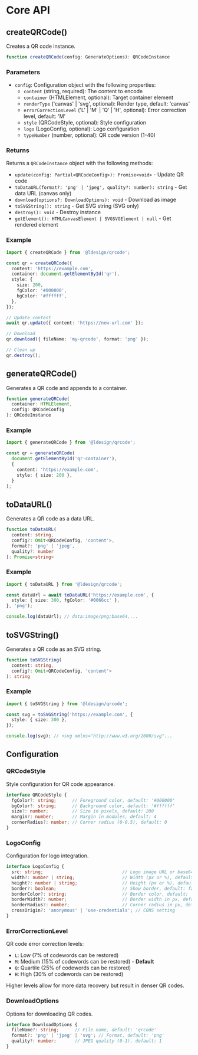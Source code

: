 # Core API

## createQRCode()

Creates a QR code instance.

```typescript
function createQRCode(config: GenerateOptions): QRCodeInstance
```

### Parameters

- `config`: Configuration object with the following properties:
  - `content` (string, required): The content to encode
  - `container` (HTMLElement, optional): Target container element
  - `renderType` ('canvas' | 'svg', optional): Render type, default: 'canvas'
  - `errorCorrectionLevel` ('L' | 'M' | 'Q' | 'H', optional): Error correction level, default: 'M'
  - `style` (QRCodeStyle, optional): Style configuration
  - `logo` (LogoConfig, optional): Logo configuration
  - `typeNumber` (number, optional): QR code version (1-40)

### Returns

Returns a `QRCodeInstance` object with the following methods:

- `update(config: Partial<QRCodeConfig>): Promise<void>` - Update QR code
- `toDataURL(format?: 'png' | 'jpeg', quality?: number): string` - Get data URL (canvas only)
- `download(options?: DownloadOptions): void` - Download as image
- `toSVGString(): string` - Get SVG string (SVG only)
- `destroy(): void` - Destroy instance
- `getElement(): HTMLCanvasElement | SVGSVGElement | null` - Get rendered element

### Example

```typescript
import { createQRCode } from '@ldesign/qrcode';

const qr = createQRCode({
  content: 'https://example.com',
  container: document.getElementById('qr'),
  style: {
    size: 200,
    fgColor: '#000000',
    bgColor: '#ffffff',
  },
});

// Update content
await qr.update({ content: 'https://new-url.com' });

// Download
qr.download({ fileName: 'my-qrcode', format: 'png' });

// Clean up
qr.destroy();
```

## generateQRCode()

Generates a QR code and appends to a container.

```typescript
function generateQRCode(
  container: HTMLElement,
  config: QRCodeConfig
): QRCodeInstance
```

### Example

```typescript
import { generateQRCode } from '@ldesign/qrcode';

const qr = generateQRCode(
  document.getElementById('qr-container'),
  {
    content: 'https://example.com',
    style: { size: 200 },
  }
);
```

## toDataURL()

Generates a QR code as a data URL.

```typescript
function toDataURL(
  content: string,
  config?: Omit<QRCodeConfig, 'content'>,
  format?: 'png' | 'jpeg',
  quality?: number
): Promise<string>
```

### Example

```typescript
import { toDataURL } from '@ldesign/qrcode';

const dataUrl = await toDataURL('https://example.com', {
  style: { size: 300, fgColor: '#0066cc' },
}, 'png');

console.log(dataUrl); // data:image/png;base64,...
```

## toSVGString()

Generates a QR code as an SVG string.

```typescript
function toSVGString(
  content: string,
  config?: Omit<QRCodeConfig, 'content'>
): string
```

### Example

```typescript
import { toSVGString } from '@ldesign/qrcode';

const svg = toSVGString('https://example.com', {
  style: { size: 300 },
});

console.log(svg); // <svg xmlns="http://www.w3.org/2000/svg"...
```

## Configuration

### QRCodeStyle

Style configuration for QR code appearance.

```typescript
interface QRCodeStyle {
  fgColor?: string;      // Foreground color, default: '#000000'
  bgColor?: string;      // Background color, default: '#ffffff'
  size?: number;         // Size in pixels, default: 200
  margin?: number;       // Margin in modules, default: 4
  cornerRadius?: number; // Corner radius (0-0.5), default: 0
}
```

### LogoConfig

Configuration for logo integration.

```typescript
interface LogoConfig {
  src: string;                              // Logo image URL or base64
  width?: number | string;                  // Width (px or %), default: '20%'
  height?: number | string;                 // Height (px or %), default: '20%'
  border?: boolean;                         // Show border, default: false
  borderColor?: string;                     // Border color, default: '#ffffff'
  borderWidth?: number;                     // Border width in px, default: 2
  borderRadius?: number;                    // Corner radius in px, default: 0
  crossOrigin?: 'anonymous' | 'use-credentials'; // CORS setting
}
```

### ErrorCorrectionLevel

QR code error correction levels:

- `L`: Low (7% of codewords can be restored)
- `M`: Medium (15% of codewords can be restored) - **Default**
- `Q`: Quartile (25% of codewords can be restored)
- `H`: High (30% of codewords can be restored)

Higher levels allow for more data recovery but result in denser QR codes.

### DownloadOptions

Options for downloading QR codes.

```typescript
interface DownloadOptions {
  fileName?: string;      // File name, default: 'qrcode'
  format?: 'png' | 'jpeg' | 'svg'; // Format, default: 'png'
  quality?: number;       // JPEG quality (0-1), default: 1
}
```
